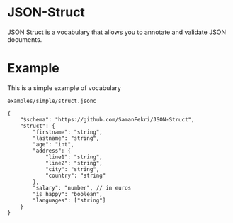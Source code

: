 # JSON-Struct
JSON Struct is a vocabulary that allows you to annotate and validate JSON documents.

# Example
This is a simple example of vocabulary


`examples/simple/struct.jsonc`
```json5
{
    "$schema": "https://github.com/SamanFekri/JSON-Struct",
    "struct": {
        "firstname": "string", 
        "lastname": "string",
        "age": "int",
        "address": { 
            "line1": "string",
            "line2": "string",
            "city": "string",
            "country": "string"
        },
        "salary": "number", // in euros
        "is_happy": "boolean",
        "languages": ["string"]
    }
}
```
